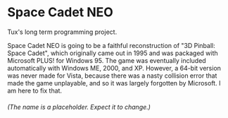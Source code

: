 # Space Cadet NEO
Tux's long term programming project.

Space Cadet NEO is going to be a faithful reconstruction of "3D Pinball: Space Cadet", which originally came out in 1995 and was packaged with Microsoft PLUS! for Windows 95. The game was eventually included automatically with Windows ME, 2000, and XP. However, a 64-bit version was never made for Vista, because there was a nasty collision error that made the game unplayable, and so it was largely forgotten by Microsoft.
I am here to fix that.

###### (The name is a placeholder. Expect it to change.)
